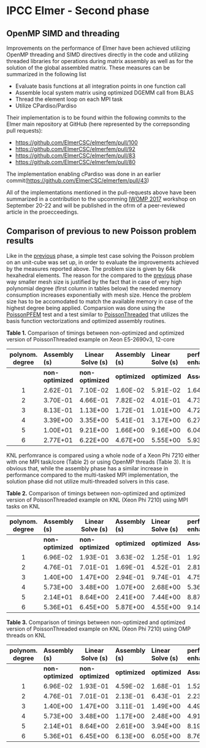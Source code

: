 # IPCC Elmer - Second phase 

## OpenMP SIMD and threading
 
Improvements on the performance of Elmer have been achieved utilizing OpenMP threading and SIMD directives directly in the code and utilizing threaded libraries for operations during matrix assembly as well as for the solution of the global assembled matrix. These measures can be summarized in the following list
* Evaluate basis functions at all integration points in one function call
* Assemble local system matrix using optimized DGEMM call from BLAS
* Thread the element loop on each MPI task
* Utilize CPardiso/Pardiso

Their implementation is to be found within the following commits to the Elmer main repository at GitHub (here represented by the correpsonding pull requests):
* https://github.com/ElmerCSC/elmerfem/pull/100 
* https://github.com/ElmerCSC/elmerfem/pull/92
* https://github.com/ElmerCSC/elmerfem/pull/83
* https://github.com/ElmerCSC/elmerfem/pull/80

The implementation enabling cPardiso was done in an earlier commit(https://github.com/ElmerCSC/elmerfem/pull/43)

All of the implementations mentioned in the pull-requests above have been summarized in a contribution to the upcomming [IWOMP 2017](https://you.stonybrook.edu/iwomp2017/iwomp/) workshop on September 20-22 and will be published in the ofrm of a peer-reviewed article in the proecceedings.

## Comparison of previous to new Poisson problem results

Like in the [previous](https://github.com/cschpc/elmer-on-KNL/blob/master/Reports/Initial_porting.md) phase, a simple test case solving the Poisson problem on an  unit-cube was set up, in order to evaluate the improvements achieved by the measures reported above. The problem size is given by 64k hexahedral elements. The reason for the compared to the [previous](https://github.com/cschpc/elmer-on-KNL/blob/master/Reports/Initial_porting.md) phase way smaller mesh size is justified by the fact that in case of very high polynomial degree (first column in tables below) the needed memory consumption increases exponentially with mesh size. Hence the problem size has to be accomodated to match the available memory in case of the highest degree being applied. Comparsion was done using the [PoissonPFEM](https://github.com/ElmerCSC/elmerfem/blob/devel/fem/tests/PoissonPFEM/Poisson.f90) test and a test similar to [PoissonThreaded](https://github.com/ElmerCSC/elmerfem/blob/devel/fem/tests/PoissonThreaded/Poisson.F90) that utilizes the basis function vectorizations and optimized assembly routines.
<!-- Elmer revision [aab88925](https://github.com/ElmerCSC/elmerfem/commit/aab88925498b66b120a80e839e497913b23ebcb9) (old, non-optimized version) with the revison [ae60671](https://github.com/ElmerCSC/elmerfem/commit/ae60671c0f44225e251c490465ca2155ffd3150f) (version including the pull-requests from above). -->

<!-- The relatively small problem size can be held repsonsible for the unusual performance for small polynomial degrees on the Xeon E5 platform (HSW). Nevertheless, past p=2 the to-be-expected enhancement in performance with increasing polynomial degree is similar than the one observed on KNL. -->

**Table 1.** Comparison of timings between non-optimized and optimized version of PoissonThreaded example on Xeon E5-2690v3, 12-core

| polynom. degree | Assembly (s) | Linear Solve (s)|Assembly (s) | Linear Solve (s)| performance enhancement|performance enhancement|
|:---------------:|:-------------|-----------------|:------------|:----------------|:-----------------------|:-----------------------|
|                 |**non-optimized**| **non-optimized**|**optimized**| **optimized**|**Assembly**  |**Linear Solve**|
| 1 | 2.62E-01 | 7.10E-02 | 1.60E-02 | 5.91E-02 | 1.64E+01 | 1.20E+00 | 
| 2 | 3.70E-01 | 4.66E-01 | 7.82E-02 | 4.01E-01 | 4.73E+00 | 1.16E+00 | 
| 3 | 8.13E-01 | 1.13E+00 | 1.72E-01 | 1.01E+00 | 4.72E+00 | 1.13E+00 | 
| 4 | 3.39E+00 | 3.35E+00 | 5.41E-01 | 3.17E+00 | 6.27E+00 | 1.06E+00 | 
| 5 | 1.00E+01 | 9.21E+00 | 1.66E+00 | 9.16E+00 | 6.04E+00 | 1.01E+00 | 
| 6 | 2.77E+01 | 6.22E+00 | 4.67E+00 | 5.55E+00 | 5.93E+00 | 1.12E+00 | 


KNL perfomrance is compared using a whole node of a Xeon Phi 7210 either with one MPI task/core (Table 2) or using OpenMP threads (Table 3). It is obvious that, while the assembly phase has a similar increase in performance compared to the multi-tasked MPI implementation, the solution phase did not utilize multi-threaded solvers in this case.

**Table 2.** Comparison of timings between non-optimized and optimized version of PoissonThreaded example on KNL (Xeon Phi 7210) using MPI tasks on KNL

| polynom. degree | Assembly (s) | Linear Solve (s)|Assembly (s) | Linear Solve (s)| performance enhancement|performance enhancement|
|:---------------:|:-------------|-----------------|:------------|:----------------|:-----------------------|:-----------------------|
|                 |**non-optimized**| **non-optimized**|**optimized**| **optimized**|**Assembly**  |**Linear Solve**|
|	1	  |6.96E-02	 | 1.93E-01        | 3.63E-02  |1.25E-01|1.92E+00|1.60E+00|
|	2	  |4.76E-01	 | 7.01E-01	   | 1.69E-01  |4.52E-01|2.81E+00|1.57E+00|
|	3	  |1.40E+00	 | 1.47E+00	   | 2.94E-01  |9.74E-01|4.75E+00|1.48E+00|
|	4	  |5.73E+00	 | 3.48E+00	   | 1.07E+00  |2.68E+00|5.36E+00|1.28E+00|
|	5	  |2.14E+01	 | 8.64E+00	   | 2.41E+00  |7.44E+00|8.87E+00|1.16E+00|
|	6	  |5.36E+01	 | 6.45E+00	   | 5.87E+00  |4.55E+00|9.14E+00|1.41E+00|	

**Table 3.** Comparison of timings between non-optimized and optimized version of PoissonThreaded example on KNL (Xeon Phi 7210) using OMP threads on KNL

| polynom. degree | Assembly (s) | Linear Solve (s)|Assembly (s) | Linear Solve (s)| performance enhancement|performance enhancement|
|:---------------:|:-------------|-----------------|:------------|:----------------|:-----------------------|:-----------------------|
|                 |**non-optimized**| **non-optimized**|**optimized**| **optimized**|**Assmebly**  |**Linear Solve**|
|	1	  |6.96E-02	 | 1.93E-01        | 4.59E-02|	1.68E-01| 1.52E+00|	2.39E-02|
|	2	  |4.76E-01	 | 7.01E-01	   | 2.13E-01|	6.43E-01| 2.23E+00|	2.01E-02|
|	3	  |1.40E+00	 | 1.47E+00	   | 3.11E-01|	1.49E+00| 4.49E+00|	2.54E-02|
|	4	  |5.73E+00	 | 3.48E+00	   | 1.17E+00|	2.48E+00| 4.91E+00|	4.80E-02|
|	5	  |2.14E+01	 | 8.64E+00	   | 2.61E+00|	3.94E+00| 8.19E+00|	8.38E-02|
|	6	  |5.36E+01	 | 6.45E+00	   | 6.13E+00|	6.05E+00| 8.76E+00|	4.25E-02|	






	






	
	
	
	
	
	

	
	
	












	
	
	


